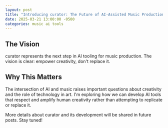 ```yaml
---
layout: post
title: "Introducing curator: The Future of AI-Assisted Music Production"
date: 2025-03-21 13:00:00 -0500
categories: music ai tools
---
```


## The Vision

curator represents the next step in AI tooling for music production. The vision is clear: empower creativity, don't replace it.

## Why This Matters

The intersection of AI and music raises important questions about creativity and the role of technology in art. I'm exploring how we can develop AI tools that respect and amplify human creativity rather than attempting to replicate or replace it.

More details about curator and its development will be shared in future posts. Stay tuned! 